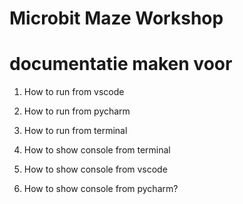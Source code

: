 # Microbit Maze Workshop



# documentatie maken voor
1. How to run from vscode
2. How to run from pycharm
3. How to run from terminal

4. How to show console from terminal
5. How to show console from vscode
6. How to show console from pycharm?